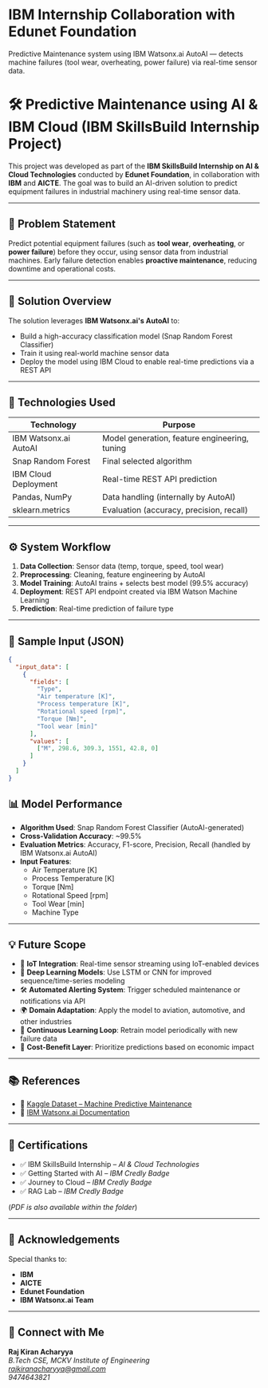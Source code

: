 # IBM Internship Collaboration with Edunet Foundation
Predictive Maintenance system using IBM Watsonx.ai AutoAI — detects machine failures (tool wear, overheating, power failure) via real-time sensor data.

# 🛠️ Predictive Maintenance using AI & IBM Cloud (IBM SkillsBuild Internship Project)

This project was developed as part of the **IBM SkillsBuild Internship on AI & Cloud Technologies** conducted by **Edunet Foundation**, in collaboration with **IBM** and **AICTE**. The goal was to build an AI-driven solution to predict equipment failures in industrial machinery using real-time sensor data.

---

## 📌 Problem Statement

Predict potential equipment failures (such as **tool wear**, **overheating**, or **power failure**) before they occur, using sensor data from industrial machines. Early failure detection enables **proactive maintenance**, reducing downtime and operational costs.

---

## 🚀 Solution Overview

The solution leverages **IBM Watsonx.ai's AutoAI** to:
- Build a high-accuracy classification model (Snap Random Forest Classifier)
- Train it using real-world machine sensor data
- Deploy the model using IBM Cloud to enable real-time predictions via a REST API

---

## 🧠 Technologies Used

| Technology          | Purpose                                   |
|---------------------|-------------------------------------------|
| IBM Watsonx.ai AutoAI | Model generation, feature engineering, tuning |
| Snap Random Forest  | Final selected algorithm                  |
| IBM Cloud Deployment | Real-time REST API prediction             |
| Pandas, NumPy       | Data handling (internally by AutoAI)      |
| sklearn.metrics     | Evaluation (accuracy, precision, recall)  |

---

## ⚙️ System Workflow

1. **Data Collection**: Sensor data (temp, torque, speed, tool wear)
2. **Preprocessing**: Cleaning, feature engineering by AutoAI
3. **Model Training**: AutoAI trains + selects best model (99.5% accuracy)
4. **Deployment**: REST API endpoint created via IBM Watson Machine Learning
5. **Prediction**: Real-time prediction of failure type

---

## 🧪 Sample Input (JSON)

```json
{
  "input_data": [
    {
      "fields": [
        "Type",
        "Air temperature [K]",
        "Process temperature [K]",
        "Rotational speed [rpm]",
        "Torque [Nm]",
        "Tool wear [min]"
      ],
      "values": [
        ["M", 298.6, 309.3, 1551, 42.8, 0]
      ]
    }
  ]
}
``` 

## 📊 Model Performance

- **Algorithm Used**: Snap Random Forest Classifier (AutoAI-generated)
- **Cross-Validation Accuracy**: ~99.5%
- **Evaluation Metrics**: Accuracy, F1-score, Precision, Recall (handled by IBM Watsonx.ai AutoAI)
- **Input Features**: 
  - Air Temperature [K]  
  - Process Temperature [K]  
  - Torque [Nm]  
  - Rotational Speed [rpm]  
  - Tool Wear [min]  
  - Machine Type

---

## 💡 Future Scope

- 📡 **IoT Integration**: Real-time sensor streaming using IoT-enabled devices
- 🤖 **Deep Learning Models**: Use LSTM or CNN for improved sequence/time-series modeling
- 🛠️ **Automated Alerting System**: Trigger scheduled maintenance or notifications via API
- 🌍 **Domain Adaptation**: Apply the model to aviation, automotive, and other industries
- 🧠 **Continuous Learning Loop**: Retrain model periodically with new failure data
- 💸 **Cost-Benefit Layer**: Prioritize predictions based on economic impact

---

## 📚 References

- 🔗 [Kaggle Dataset – Machine Predictive Maintenance](https://www.kaggle.com/datasets/shivamb/machine-predictive-maintenance-classification)  
- 🔗 [IBM Watsonx.ai Documentation](https://www.ibm.com/cloud/watsonx-ai)

---

## 📜 Certifications

- ✅ IBM SkillsBuild Internship – *AI & Cloud Technologies*
- ✅ Getting Started with AI – *IBM Credly Badge*
- ✅ Journey to Cloud – *IBM Credly Badge*
- ✅ RAG Lab – *IBM Credly Badge*

(*PDF is also available within the folder*)

---

## 🙌 Acknowledgements

Special thanks to:

- **IBM**  
- **AICTE**  
- **Edunet Foundation**  
- **IBM Watsonx.ai Team**

---

## 🔗 Connect with Me

**Raj Kiran Acharyya**  
*B.Tech CSE, MCKV Institute of Engineering*  
*rajkiranacharyya@gmail.com*  
*9474643821*





